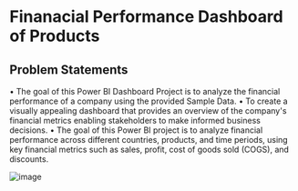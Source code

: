 # Finanacial Performance Dashboard of Products

## Problem Statements

• The goal of this Power BI Dashboard Project is to analyze the financial performance of a company using the provided Sample Data. 
• To create a visually appealing dashboard that provides an overview of the company's financial metrics enabling stakeholders to make informed business decisions. 
• The goal of this Power BI project is to analyze financial performance across different countries, products, and time periods, using key financial metrics such as sales, profit, cost of goods sold (COGS), and discounts.

![image](https://github.com/user-attachments/assets/2d34e2dd-3e44-475e-97af-50f7ccbf43a2)
